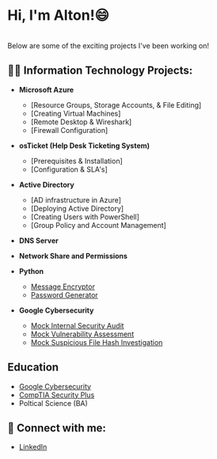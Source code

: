 <h1>Hi, I'm Alton!</a>😄</h1> <br/>
Below are some of the exciting projects I've been working on!
<h2>👨‍💻 Information Technology Projects:</h2>

- <b>Microsoft Azure</b>
  - [Resource Groups, Storage Accounts, & File Editing]
  - [Creating Virtual Machines]
  - [Remote Desktop & Wireshark]
  - [Firewall Configuration]

- <b>osTicket (Help Desk Ticketing System)</b>
  - [Prerequisites & Installation]
  - [Configuration & SLA's]
    
- <b>Active Directory</b>
  - [AD infrastructure in Azure]
  - [Deploying Active Directory]
  - [Creating Users with PowerShell]
  - [Group Policy and Account Management]

- <b>DNS Server</b>

- <b>Network Share and Permissions</b>

- <b>Python</b>
  - [Message Encryptor](https://github.com/ajohnhub/Message-Encryptor/blob/main/README.md)
  - [Password Generator](https://github.com/ajohnhub/PasswordGenerator)
- <b>Google Cybersecurity</b>
  - [Mock Internal Security Audit](https://github.com/ajohnhub/google-mock-internal-audit)
  - [Mock Vulnerability Assessment](https://github.com/ajohnhub/mock-vulnerability-assessment/blob/main/README.md)
  - [Mock Suspicious File Hash Investigation](https://github.com/ajohnhub/investigating-a-suspicious-file-hash/blob/main/README.md)
    
<h2>Education</h2>

  - [Google Cybersecurity](https://coursera.org/share/1d07c6562924d79dd3f760d7470bff0e)
  - [CompTIA Security Plus](https://www.credly.com/badges/1a6c6bbf-a999-4d79-82ff-be316f863a78/public_url)
  - Poltical Science (BA)


<h2> 🤳 Connect with me:</h2>

  - [LinkedIn](https://www.linkedin.com/in/altonjohnson1)

<!--
**ajohnhub/ajohnhub** is a ✨ _special_ ✨ repository because its `README.md` (this file) appears on your GitHub profile.

Here are some ideas to get you started:

- 🔭 I’m currently working on ...
- 🌱 I’m currently learning ...
- 👯 I’m looking to collaborate on ...
- 🤔 I’m looking for help with ...
- 💬 Ask me about ...
- 📫 How to reach me: ...
- 😄 Pronouns: ...
- ⚡ Fun fact: ...

